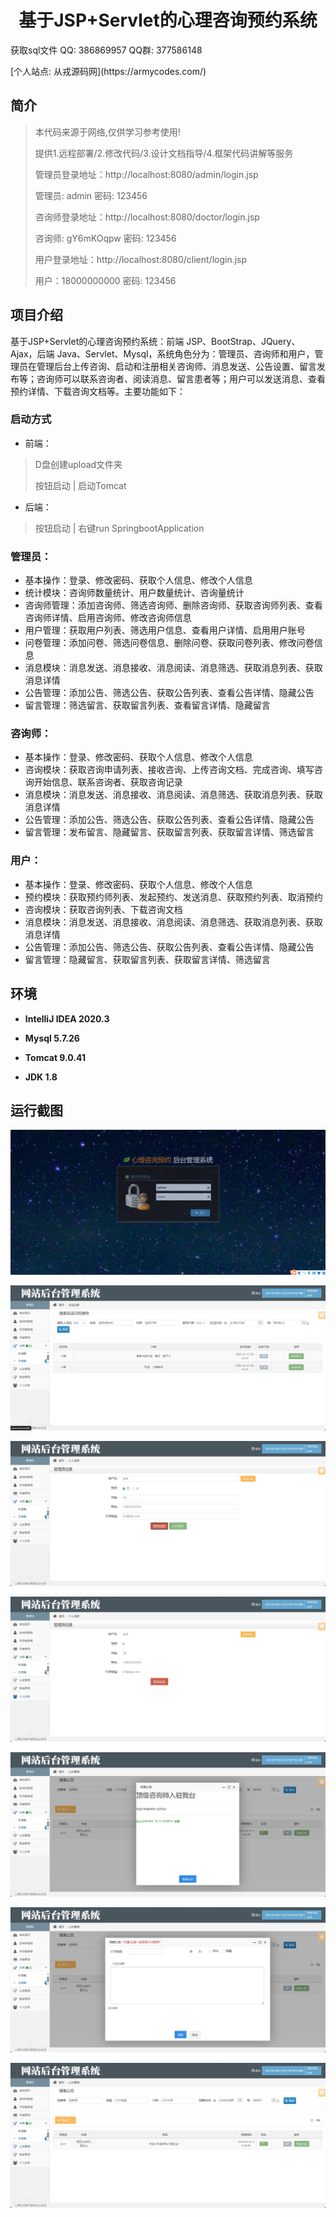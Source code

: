 <p><h1 align="center">基于JSP+Servlet的心理咨询预约系统</h1></p>

<p> 获取sql文件 QQ: 386869957 QQ群: 377586148 </p>
<p> [个人站点: 从戎源码网](https://armycodes.com/)</p>

## 简介

> 本代码来源于网络,仅供学习参考使用!
>
> 提供1.远程部署/2.修改代码/3.设计文档指导/4.框架代码讲解等服务
>
> 管理员登录地址：http://localhost:8080/admin/login.jsp
>
> 管理员: admin 密码: 123456
>
> 咨询师登录地址：http://localhost:8080/doctor/login.jsp
>
> 咨询师: gY6mKOqpw 密码: 123456
>
> 用户登录地址：http://localhost:8080/client/login.jsp
>
> 用户：18000000000 密码: 123456

## 项目介绍

基于JSP+Servlet的心理咨询预约系统：前端 JSP、BootStrap、JQuery、Ajax，后端 Java、Servlet、Mysql，系统角色分为：管理员、咨询师和用户，管理员在管理后台上传咨询、启动和注册相关咨询师、消息发送、公告设置、留言发布等；咨询师可以联系咨询者、阅读消息、留言患者等；用户可以发送消息、查看预约详情、下载咨询文档等。主要功能如下：

### 启动方式

- 前端：
> D盘创建upload文件夹
> 
> 按钮启动 | 启动Tomcat

- 后端：
> 按钮启动 | 右键run SpringbootApplication

### 管理员：

- 基本操作：登录、修改密码、获取个人信息、修改个人信息
- 统计模块：咨询师数量统计、用户数量统计、咨询量统计
- 咨询师管理：添加咨询师、筛选咨询师、删除咨询师、获取咨询师列表、查看咨询师详情、启用咨询师、修改咨询师信息
- 用户管理：获取用户列表、筛选用户信息、查看用户详情、启用用户账号
- 问卷管理：添加问卷、筛选问卷信息、删除问卷、获取问卷列表、修改问卷信息
- 消息模块：消息发送、消息接收、消息阅读、消息筛选、获取消息列表、获取消息详情
- 公告管理：添加公告、筛选公告、获取公告列表、查看公告详情、隐藏公告
- 留言管理：筛选留言、获取留言列表、查看留言详情、隐藏留言

### 咨询师：

- 基本操作：登录、修改密码、获取个人信息、修改个人信息
- 咨询模块：获取咨询申请列表、接收咨询、上传咨询文档、完成咨询、填写咨询开始信息、联系咨询者、获取咨询记录
- 消息模块：消息发送、消息接收、消息阅读、消息筛选、获取消息列表、获取消息详情
- 公告管理：添加公告、筛选公告、获取公告列表、查看公告详情、隐藏公告
- 留言管理：发布留言、隐藏留言、获取留言列表、获取留言详情、筛选留言

### 用户：

- 基本操作：登录、修改密码、获取个人信息、修改个人信息
- 预约模块：获取预约师列表、发起预约、发送消息、获取预约列表、取消预约
- 咨询模块：获取咨询列表、下载咨询文档
- 消息模块：消息发送、消息接收、消息阅读、消息筛选、获取消息列表、获取消息详情
- 公告管理：添加公告、筛选公告、获取公告列表、查看公告详情、隐藏公告
- 留言管理：隐藏留言、获取留言列表、获取留言详情、筛选留言

## 环境

- <b>IntelliJ IDEA 2020.3</b>

- <b>Mysql 5.7.26</b>

- <b>Tomcat 9.0.41</b>

- <b>JDK 1.8</b>


## 运行截图
![](screenshot/1.png)

![](screenshot/2.png)

![](screenshot/3.png)

![](screenshot/4.png)

![](screenshot/5.png)

![](screenshot/6.png)

![](screenshot/7.png)
